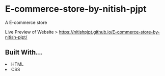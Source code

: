 # E-commerce-store-by-nitish-pjpt
 A E-commerce store
 

Live Preview of Website > https://nitishpjpt.github.io/E-commerce-store-by-nitish-pjpt/


<h2 align="left">Built With...</h2>
<li>HTML</li>
<li>CSS</li>


   
